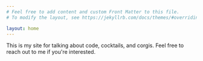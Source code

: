 ```yaml
---
# Feel free to add content and custom Front Matter to this file.
# To modify the layout, see https://jekyllrb.com/docs/themes/#overriding-theme-defaults

layout: home
---
```


This is my site for talking about code, cocktails, and corgis. Feel free to reach out to me if you're interested.
